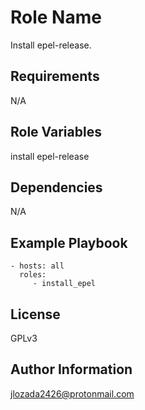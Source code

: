 Role Name
=========

Install epel-release.

Requirements
------------

N/A

Role Variables
--------------

install epel-release

Dependencies
------------
N/A

Example Playbook
----------------

    - hosts: all
      roles:
         - install_epel 

License
-------
GPLv3


Author Information
------------------
jlozada2426@protonmail.com
